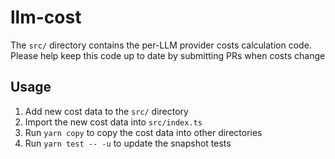 # llm-cost

The `src/` directory contains the per-LLM provider costs calculation code. Please help keep this code up to date by submitting PRs when costs change

## Usage

1. Add new cost data to the `src/` directory
2. Import the new cost data into `src/index.ts`
3. Run `yarn copy` to copy the cost data into other directories
4. Run `yarn test -- -u` to update the snapshot tests
